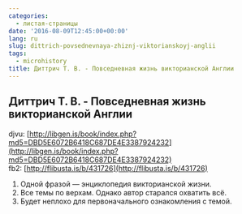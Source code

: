 ```yaml
---
categories:
  - листая-страницы
date: '2016-08-09T12:45:00+00:00'
lang: ru
slug: dittrich-povsednevnaya-zhiznj-viktorianskoyj-anglii
tags:
  - microhistory
title: Диттрич Т. В. - Повседневная жизнь викторианской Англии
---
```


## Диттрич Т. В. - Повседневная жизнь викторианской Англии

djvu: [http://libgen.is/book/index.php?md5=DBD5E6072B6418C687DE4E3387924232](http://libgen.is/book/index.php?md5=DBD5E6072B6418C687DE4E3387924232)  
fb2: [http://flibusta.is/b/431726](http://flibusta.is/b/431726)  

<!--more-->

1.  Одной фразой — энциклопедия викторианской жизни.
2.  Все темы по верхам. Однако автор старался охватить всё.
3.  Будет неплохо для первоначального ознакомления с темой.
